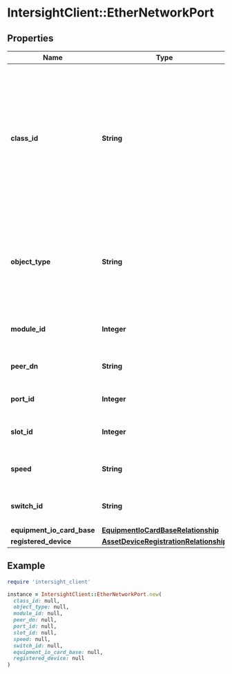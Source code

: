 # IntersightClient::EtherNetworkPort

## Properties

| Name | Type | Description | Notes |
| ---- | ---- | ----------- | ----- |
| **class_id** | **String** | The fully-qualified name of the instantiated, concrete type. This property is used as a discriminator to identify the type of the payload when marshaling and unmarshaling data. | [default to &#39;ether.NetworkPort&#39;] |
| **object_type** | **String** | The fully-qualified name of the instantiated, concrete type. The value should be the same as the &#39;ClassId&#39; property. | [default to &#39;ether.NetworkPort&#39;] |
| **module_id** | **Integer** | Febric extender identifier for this port. | [optional] |
| **peer_dn** | **String** | Peer DN for network host port of fabric extender. | [optional] |
| **port_id** | **Integer** | Switch physical port identifier. | [optional] |
| **slot_id** | **Integer** | Switch expansion slot module identifier. | [optional] |
| **speed** | **String** | Network Port Speed of IO card or fabric extender. | [optional][readonly] |
| **switch_id** | **String** | Switch Identifier that is local to a cluster. | [optional] |
| **equipment_io_card_base** | [**EquipmentIoCardBaseRelationship**](EquipmentIoCardBaseRelationship.md) |  | [optional] |
| **registered_device** | [**AssetDeviceRegistrationRelationship**](AssetDeviceRegistrationRelationship.md) |  | [optional] |

## Example

```ruby
require 'intersight_client'

instance = IntersightClient::EtherNetworkPort.new(
  class_id: null,
  object_type: null,
  module_id: null,
  peer_dn: null,
  port_id: null,
  slot_id: null,
  speed: null,
  switch_id: null,
  equipment_io_card_base: null,
  registered_device: null
)
```


